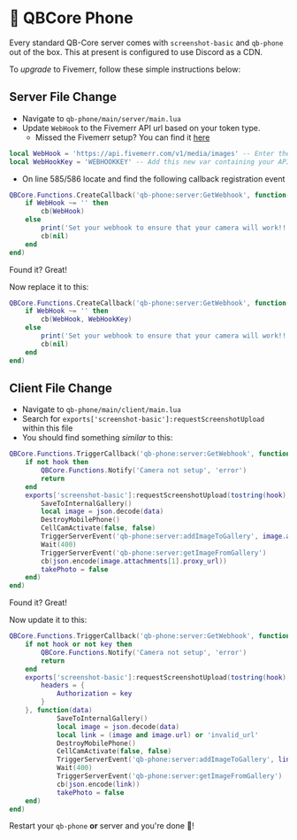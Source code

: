 # 📳 QBCore Phone

Every standard QB-Core server comes with `screenshot-basic` and `qb-phone` out of the box. This at present is configured to use Discord as a CDN.

To _upgrade_ to Fivemerr, follow these simple instructions below:

## Server File Change

* Navigate to `qb-phone/main/server/main.lua`
* Update `WebHook` to the Fivemerr API url based on your token type.
  * Missed the Fivemerr setup? You can find it [here](https://docs.fivemerr.com/introduction-to-api/readme)

```lua
local WebHook = 'https://api.fivemerr.com/v1/media/images' -- Enter the API URL here
local WebHookKey = 'WEBHOOKKEY' -- Add this new var containing your API Key
```

* On line 585/586 locate and find the following callback registration event

```lua
QBCore.Functions.CreateCallback('qb-phone:server:GetWebhook', function(_, cb)
    if WebHook ~= '' then
        cb(WebHook)
    else
        print('Set your webhook to ensure that your camera will work!!!!!! Set this on line 10 of the server sided script!!!!!')
        cb(nil)
    end
end)
```

Found it? Great!

Now replace it to this:

```lua
QBCore.Functions.CreateCallback('qb-phone:server:GetWebhook', function(_, cb)
    if WebHook ~= '' then
        cb(WebHook, WebHookKey)
    else
        print('Set your webhook to ensure that your camera will work!!!!!! Set this on line 10 of the server sided script!!!!!')
        cb(nil)
    end
end)
```

## Client File Change

* Navigate to `qb-phone/main/client/main.lua`
* Search for `exports['screenshot-basic']:requestScreenshotUpload` within this file
* You should find something _similar_ to this:

```lua
QBCore.Functions.TriggerCallback('qb-phone:server:GetWebhook', function(hook)
    if not hook then
        QBCore.Functions.Notify('Camera not setup', 'error')
        return
    end
    exports['screenshot-basic']:requestScreenshotUpload(tostring(hook), 'files[]', function(data)
        SaveToInternalGallery()
        local image = json.decode(data)
        DestroyMobilePhone()
        CellCamActivate(false, false)
        TriggerServerEvent('qb-phone:server:addImageToGallery', image.attachments[1].proxy_url)
        Wait(400)
        TriggerServerEvent('qb-phone:server:getImageFromGallery')
        cb(json.encode(image.attachments[1].proxy_url))
        takePhoto = false
    end)
end)
```

Found it? Great!

Now update it to this:

```lua
QBCore.Functions.TriggerCallback('qb-phone:server:GetWebhook', function(hook, key)
    if not hook or not key then
        QBCore.Functions.Notify('Camera not setup', 'error')
        return
    end
    exports['screenshot-basic']:requestScreenshotUpload(tostring(hook), 'file', {
        headers = {
            Authorization = key
        } 
    }, function(data)
            SaveToInternalGallery()
            local image = json.decode(data)
            local link = (image and image.url) or 'invalid_url'
            DestroyMobilePhone()
            CellCamActivate(false, false)
            TriggerServerEvent('qb-phone:server:addImageToGallery', link)
            Wait(400)
            TriggerServerEvent('qb-phone:server:getImageFromGallery')
            cb(json.encode(link))
            takePhoto = false
    end)
end)
```

Restart your `qb-phone` **or** server and you're done 🎉!
